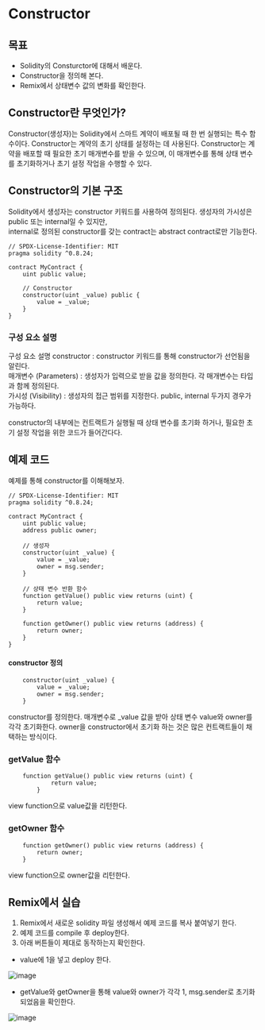 # Constructor

## 목표
- Solidity의 Consturctor에 대해서 배운다.
- Constructor을 정의해 본다.
- Remix에서 상태변수 값의 변화를 확인한다.

## Constructor란 무엇인가?

Constructor(생성자)는 Solidity에서 스마트 계약이 배포될 때 한 번 실행되는 특수 함수이다. Constructor는 계약의 초기 상태를 설정하는 데 사용된다. Constructor는 계약을 배포할 때 필요한 초기 매개변수를 받을 수 있으며, 이 매개변수를 통해 상태 변수를 초기화하거나 초기 설정 작업을 수행할 수 있다. 

## Constructor의 기본 구조

Solidity에서 생성자는 constructor 키워드를 사용하여 정의된다. 생성자의 가시성은 public 또는 internal일 수 있지만,  
internal로 정의된 constructor를 갖는 contract는 abstract contract로만 기능한다. 

```solidity
// SPDX-License-Identifier: MIT
pragma solidity ^0.8.24;

contract MyContract {
    uint public value;

    // Constructor 
    constructor(uint _value) public {
        value = _value;
    }
}
```
### 구성 요소 설명 

구성 요소 설명
constructor : constructor 키워드를 통해 constructor가 선언됨을 알린다.<br>
매개변수 (Parameters) : 생성자가 입력으로 받을 값을 정의한다. 각 매개변수는 타입과 함께 정의된다.<br>
가시성 (Visibility) : 생성자의 접근 범위를 지정한다. public, internal 두가지 경우가 가능하다.<br>

constructor의 내부에는 컨트랙트가 실행될 때 상태 변수를 초기화 하거나, 필요한 초기 설정 작업을 위한 코드가 들어간다다. 



## 예제 코드

예제를 통해 constructor를 이해해보자. 

```solidity
// SPDX-License-Identifier: MIT
pragma solidity ^0.8.24;

contract MyContract {
    uint public value;
    address public owner;

    // 생성자
    constructor(uint _value) {
        value = _value;
        owner = msg.sender;
    }

    // 상태 변수 반환 함수
    function getValue() public view returns (uint) {
        return value;
    }

    function getOwner() public view returns (address) {
        return owner;
    }
}
```

#### constructor 정의

```solidity
    constructor(uint _value) {
        value = _value;
        owner = msg.sender;
    }
```

constructor를 정의한다. 매개변수로 _value 값을 받아 상태 변수 value와 owner를 각각 초기화한다.
owner을 constructor에서 초기화 하는 것은 많은 컨트랙트들이 채택하는 방식이다. 

### getValue 함수

```solidity
    function getValue() public view returns (uint) {
            return value;
        }
```

view function으로 value값을 리턴한다. 

### getOwner 함수

```solidity
    function getOwner() public view returns (address) {
        return owner;
    }
```
view function으로 owner값을 리턴한다. 


## Remix에서 실습 
1. Remix에서 새로운 solidity 파일 생성해서 예제 코드를 복사 붙여넣기 한다.
2. 예제 코드를 compile 후 deploy한다.
3. 아래 버튼들이 제대로 동작하는지 확인한다.

- value에 1을 넣고 deploy 한다.
  
![image](https://github.com/mmingyeomm/nestJS/assets/87323564/66da8dce-47ac-4370-a30e-17276fc776d4)  

- getValue와 getOwner을 통해 value와 owner가 각각 1, msg.sender로 초기화 되었음을 확인한다.

![image](https://github.com/mmingyeomm/nestJS/assets/87323564/7f5ca5fb-a66c-4e06-8f30-743164a9468c)
